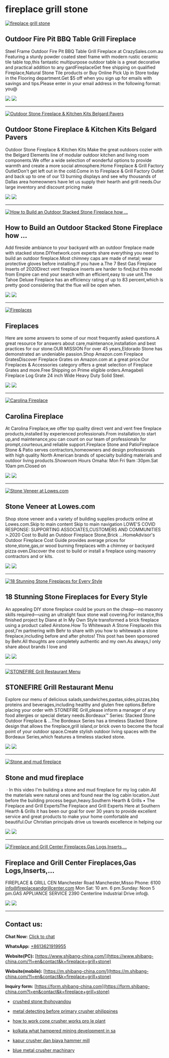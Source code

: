 # fireplace grill stone

<a href="https://swt.shibang-china.com/?l=en&img&k=fireplace+grill+stone" target="_blank">![fireplace grill stone](http://static.shibang-china.com/all-800x300/1146.jpg)</a>

## Outdoor Fire Pit BBQ Table Grill Fireplace
Steel Frame Outdoor Fire Pit BBQ Table Grill Fireplace at CrazySales.com.au Featuring a sturdy powder coated steel frame with modern rustic ceramic tile table top,this fantastic multipurpose outdoor table is a great decorative and practical addition to any gardFireplaceGet free shipping on qualified Fireplace,Natural Stone Tile products or Buy Online Pick Up in Store today in the Flooring department.Get $5 off when you sign up for emails with savings and tips.Please enter in your email address in the following format: you@


<a href="https://whatsapp.shibangsoft.com/WhatsApp.php" target="_blank" title="WhatsApp">![](http://static.shibang-china.com/icon/whatsapp.png)</a> <a href="https://swt.shibang-china.com/?l=en&icon&k=fireplace+grill+stone" target="_blank">![](http://static.shibang-china.com/icon/chat-en.png)</a>

---

<a href="https://swt.shibang-china.com/?l=en&img&k=fireplace+grill+stone" target="_blank">![Outdoor Stone Fireplace &amp; Kitchen Kits Belgard Pavers](http://static.shibang-china.com/all-800x300/339.jpg)</a>

## Outdoor Stone Fireplace &amp; Kitchen Kits Belgard Pavers
Outdoor Stone Fireplace &amp; Kitchen Kits Make the great outdoors cozier with the Belgard Elements line of modular outdoor kitchen and living room components.We offer a wide selection of wonderful options to provide warmth and create a more social atmosphere.Home Fireplace &amp; Grill Factory OutletDon't get left out in the cold.Come in to Fireplace &amp; Grill Factory Outlet and back up to one of our 13 burning displays and see why thousands of Dallas area homeowners have let us supply their hearth and grill needs.Our large inventory and discount pricing make


<a href="https://whatsapp.shibangsoft.com/WhatsApp.php" target="_blank" title="WhatsApp">![](http://static.shibang-china.com/icon/whatsapp.png)</a> <a href="https://swt.shibang-china.com/?l=en&icon&k=fireplace+grill+stone" target="_blank">![](http://static.shibang-china.com/icon/chat-en.png)</a>

---

<a href="https://swt.shibang-china.com/?l=en&img&k=fireplace+grill+stone" target="_blank">![How to Build an Outdoor Stacked Stone Fireplace how …](http://static.shibang-china.com/all-800x300/432.jpg)</a>

## How to Build an Outdoor Stacked Stone Fireplace how …
Add fireside ambiance to your backyard with an outdoor fireplace made with stacked stone.DIYnetwork.com experts share everything you need to build an outdoor fireplace.Most chimney caps are made of metal; wear protective gloves before installing.If you have a.The 7 Best Gas Fireplace Inserts of 2020Direct vent fireplace inserts are harder to find,but this model from Empire can end your search with an efficient,easy to use unit.The Tahoe Deluxe Fireplace has an efficiency rating of up to 83 percent,which is pretty good considering that the flue will be open when.


<a href="https://whatsapp.shibangsoft.com/WhatsApp.php" target="_blank" title="WhatsApp">![](http://static.shibang-china.com/icon/whatsapp.png)</a> <a href="https://swt.shibang-china.com/?l=en&icon&k=fireplace+grill+stone" target="_blank">![](http://static.shibang-china.com/icon/chat-en.png)</a>

---

<a href="https://swt.shibang-china.com/?l=en&img&k=fireplace+grill+stone" target="_blank">![Fireplaces](http://static.shibang-china.com/all-800x300/572.jpg)</a>

## Fireplaces
Here are some answers to some of our most frequently asked questions.A great resource for answers about care,maintenance,installation and best practices for our stone.OUR MISSION For over 45 years,Eldorado Stone has demonstrated an undeniable passion.Shop Amazon.com Fireplace GratesDiscover Fireplace Grates on Amazon.com at a great price.Our Fireplaces &amp; Accessories category offers a great selection of Fireplace Grates and more.Free Shipping on Prime eligible orders.Amagabeli Fireplace Log Grate 24 inch Wide Heavy Duty Solid Steel.


<a href="https://whatsapp.shibangsoft.com/WhatsApp.php" target="_blank" title="WhatsApp">![](http://static.shibang-china.com/icon/whatsapp.png)</a> <a href="https://swt.shibang-china.com/?l=en&icon&k=fireplace+grill+stone" target="_blank">![](http://static.shibang-china.com/icon/chat-en.png)</a>

---

<a href="https://swt.shibang-china.com/?l=en&img&k=fireplace+grill+stone" target="_blank">![Carolina Fireplace](http://static.shibang-china.com/all-800x300/237.jpg)</a>

## Carolina Fireplace
At Carolina Fireplace,we offer top quality direct vent and vent free fireplace products,installed by experienced professionals.From installation,to start up,and maintenance,you can count on our team of professionals for prompt,courteous,and reliable support.Fireplace Stone and PatioFireplace Stone &amp; Patio serves contractors,homeowners and design professionals with high quality North American brands of specialty building materials and outdoor living products.Showroom Hours Omaha: Mon Fri 9am :30pm.Sat 10am pm.Closed on


<a href="https://whatsapp.shibangsoft.com/WhatsApp.php" target="_blank" title="WhatsApp">![](http://static.shibang-china.com/icon/whatsapp.png)</a> <a href="https://swt.shibang-china.com/?l=en&icon&k=fireplace+grill+stone" target="_blank">![](http://static.shibang-china.com/icon/chat-en.png)</a>

---

<a href="https://swt.shibang-china.com/?l=en&img&k=fireplace+grill+stone" target="_blank">![Stone Veneer at Lowes.com](http://static.shibang-china.com/all-800x300/1147.jpg)</a>

## Stone Veneer at Lowes.com
Shop stone veneer and a variety of building supplies products online at Lowes.com.Skip to main content Skip to main navigation LOWE'S COVID RESPONSE: SUPPORTING ASSOCIATES,CUSTOMERS AND COMMUNITIES &gt;.2020 Cost to Build an Outdoor Fireplace Stone,Brick …HomeAdvisor's Outdoor Fireplace Cost Guide provides average prices for stone,stone,gas,or wood burning fireplaces with a chimney or backyard pizza oven.Discover the cost to build or install a fireplace using masonry contractors and or kits.


<a href="https://whatsapp.shibangsoft.com/WhatsApp.php" target="_blank" title="WhatsApp">![](http://static.shibang-china.com/icon/whatsapp.png)</a> <a href="https://swt.shibang-china.com/?l=en&icon&k=fireplace+grill+stone" target="_blank">![](http://static.shibang-china.com/icon/chat-en.png)</a>

---

<a href="https://swt.shibang-china.com/?l=en&img&k=fireplace+grill+stone" target="_blank">![18 Stunning Stone Fireplaces for Every Style](http://static.shibang-china.com/all-800x300/1399.jpg)</a>

## 18 Stunning Stone Fireplaces for Every Style
An appealing DIY stone fireplace could be yours on the cheap—no masonry skills required—using an ultralight faux stone wall covering.For instance,this finished project by Diane at In My Own Style transformed a brick fireplace using a product called Airstone.How To Whitewash A Stone FireplaceIn this post,I'm partnering with Behr to share with you how to whitewash a stone fireplace,including before and after photos! This post has been sponsored by Behr.All thoughts are completely authentic and my own.As always,I only share about brands I love and


<a href="https://whatsapp.shibangsoft.com/WhatsApp.php" target="_blank" title="WhatsApp">![](http://static.shibang-china.com/icon/whatsapp.png)</a> <a href="https://swt.shibang-china.com/?l=en&icon&k=fireplace+grill+stone" target="_blank">![](http://static.shibang-china.com/icon/chat-en.png)</a>

---

<a href="https://swt.shibang-china.com/?l=en&img&k=fireplace+grill+stone" target="_blank">![STONEFIRE Grill Restaurant Menu](http://static.shibang-china.com/all-800x300/543.jpg)</a>

## STONEFIRE Grill Restaurant Menu
Explore our menu of delicious salads,sandwiches,pastas,sides,pizzas,bbq proteins and beverages,including healthy and gluten free options.Before placing your order with STONEFIRE Grill,please inform a manager of any food allergies or special dietary needs.Bordeaux™ Series: Stacked Stone Outdoor Fireplace &amp; …The Bordeaux Series has a timeless Stacked Stone design that allows the fireplace,grill island,or brick oven to become the focal point of your outdoor space.Create stylish outdoor living spaces with the Bordeaux Series,which features a timeless stacked stone.


<a href="https://whatsapp.shibangsoft.com/WhatsApp.php" target="_blank" title="WhatsApp">![](http://static.shibang-china.com/icon/whatsapp.png)</a> <a href="https://swt.shibang-china.com/?l=en&icon&k=fireplace+grill+stone" target="_blank">![](http://static.shibang-china.com/icon/chat-en.png)</a>

---

<a href="https://swt.shibang-china.com/?l=en&img&k=fireplace+grill+stone" target="_blank">![Stone and mud fireplace](http://static.shibang-china.com/all-800x300/485.jpg)</a>

## Stone and mud fireplace
&nbsp;&#0183;&#32;In this video I'm building a stone and mud fireplace for my log cabin.All the materials were natural ones and found near the log cabin location.Just before the building process begun,heavy.Southern Hearth &amp; Grills • The Fireplace and Grill ExpertsThe Fireplace and Grill Experts Here at Southern Hearth &amp; Grills it has been our goal for over 30 years to provide excellent service and great products to make your home comfortable and beautiful.Our Christian principals drive us towards excellence in helping our


<a href="https://whatsapp.shibangsoft.com/WhatsApp.php" target="_blank" title="WhatsApp">![](http://static.shibang-china.com/icon/whatsapp.png)</a> <a href="https://swt.shibang-china.com/?l=en&icon&k=fireplace+grill+stone" target="_blank">![](http://static.shibang-china.com/icon/chat-en.png)</a>

---

<a href="https://swt.shibang-china.com/?l=en&img&k=fireplace+grill+stone" target="_blank">![Fireplace and Grill Center Fireplaces,Gas Logs,Inserts,…](http://static.shibang-china.com/all-800x300/350.jpg)</a>

## Fireplace and Grill Center Fireplaces,Gas Logs,Inserts,…
FIREPLACE &amp; GRILL CEN Manchester Road Manchester,Misso Phone: 6100 info@fireplaceandgrillcenter.com Mon Sat: 10 am. 6 pm.Sunday: Noon 5 pm.GAS APPLIANCE SERVICE 2390 Centerline Industrial Drive info@.

<a href="https://whatsapp.shibangsoft.com/WhatsApp.php" target="_blank" title="WhatsApp">![](http://static.shibang-china.com/icon/whatsapp.png)</a> <a href="https://swt.shibang-china.com/?l=en&icon&k=fireplace+grill+stone" target="_blank">![](http://static.shibang-china.com/icon/chat-en.png)</a>

---
## Contact us:

**Chat Now:** [Click to chat](https://swt.shibang-china.com?l=en&contact&k=fireplace+grill+stone)

**WhatsApp:**  [+8613621919955](https://whatsapp.shibangsoft.com/WhatsApp.php)

**Website(PC):** [https://www.shibang-china.com/](https://www.shibang-china.com/?l=en&contact&k=fireplace+grill+stone)

**Website(mobile):** [https://m.shibang-china.com/](https://m.shibang-china.com/?l=en&contact&k=fireplace+grill+stone)

**Inquiry form:** [https://form.shibang-china.com](https://form.shibang-china.com?l=en&contact&k=fireplace+grill+stone)

* [crushed stone thohoyandou](../127/crushed%20stone%20thohoyandou.md)

* [metal detecting before primary crusher philippines](../135/metal%20detecting%20before%20primary%20crusher%20philippines.md)

* [how to work cone crusher works pro le plant](../139/how%20to%20work%20cone%20crusher%20works%20pro%20le%20plant.md)

* [kolkata what hampered mining development in sa](../137/kolkata%20what%20hampered%20mining%20development%20in%20sa.md)

* [kapur crusher dan biaya hammer mill](../137/kapur%20crusher%20dan%20biaya%20hammer%20mill.md)

* [blue metal crusher machinary](../132/blue%20metal%20crusher%20machinary.md)